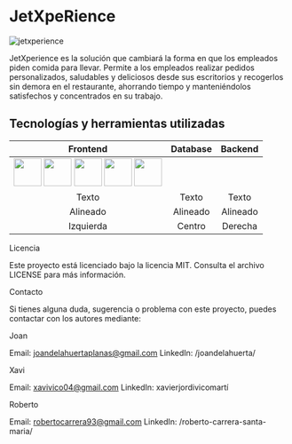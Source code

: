 # JetXpeRience

![jetxperience](https://github.com/xaco04/team6-fe-gc-proyecto-final-angular-08-2023/assets/24571167/b36bdb1a-3268-4534-b96a-f4e0a46fc2a8)

JetXperience es la solución que cambiará la forma en que los empleados piden comida para llevar. 
Permite a los empleados realizar pedidos personalizados, saludables y deliciosos desde sus escritorios y recogerlos sin demora en el restaurante, ahorrando tiempo y manteniéndolos satisfechos y concentrados en su trabajo.

## Tecnologías y herramientas utilizadas

|     Frontend     |     Database       |     Backend      |
|:-----------------:|:----------------:|:----------------:|
| <img src="https://github.com/xaco04/team6-fe-gc-proyecto-final-angular-08-2023/assets/93447803/cdfc913d-f1cf-457e-be9c-06e14cedf758" width="50" height="50"> <img src="https://github.com/xaco04/team6-fe-gc-proyecto-final-angular-08-2023/assets/93447803/461d9235-b067-442e-a1ba-99fe3c352eaf" width="50" height="50"> <img src="https://github.com/xaco04/team6-fe-gc-proyecto-final-angular-08-2023/assets/93447803/69ab8048-296e-49d2-b449-658413d63d94" width="50" height="50">  <img src="https://github.com/xaco04/team6-fe-gc-proyecto-final-angular-08-2023/assets/93447803/ae241788-60df-449a-9e79-706bf223f70e" width="50" height="50"> <img src="https://github.com/xaco04/team6-fe-gc-proyecto-final-angular-08-2023/assets/93447803/3f52d9ad-1bd6-4125-a23c-01547939669c" width="50" height="50"> |
|     Texto         |      Texto       |      Texto       |
|    Alineado       |     Alineado     |     Alineado     |
|    Izquierda      |      Centro      |     Derecha      |






Licencia

Este proyecto está licenciado bajo la licencia MIT. Consulta el archivo LICENSE para más información.

Contacto

Si tienes alguna duda, sugerencia o problema con este proyecto, puedes contactar con los autores mediante:

Joan

Email: joandelahuertaplanas@gmail.com
LinkedIn: /joandelahuerta/

Xavi

Email: xavivico04@gmail.com
LinkedIn: xavierjordivicomartí

Roberto

Email: robertocarrera93@gmail.com
LinkedIn: /roberto-carrera-santa-maria/
